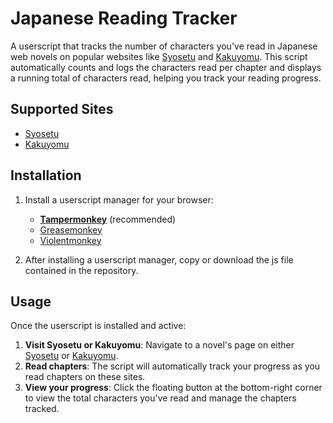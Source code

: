 # Japanese Reading Tracker

A userscript that tracks the number of characters you've read in Japanese web novels on popular websites like [Syosetu](https://syosetu.org) and [Kakuyomu](https://kakuyomu.jp). This script automatically counts and logs the characters read per chapter and displays a running total of characters read, helping you track your reading progress.

## Supported Sites
- [Syosetu](https://syosetu.org)
- [Kakuyomu](https://kakuyomu.jp)

## Installation
1. Install a userscript manager for your browser:
   - **[Tampermonkey](https://www.tampermonkey.net/)** (recommended)
   - [Greasemonkey](https://www.greasespot.net/)
   - [Violentmonkey](https://violentmonkey.github.io/)

2. After installing a userscript manager, copy or download the js file contained in the repository.

## Usage
Once the userscript is installed and active:
1. **Visit Syosetu or Kakuyomu**: Navigate to a novel's page on either [Syosetu](https://syosetu.org) or [Kakuyomu](https://kakuyomu.jp).
2. **Read chapters**: The script will automatically track your progress as you read chapters on these sites.
3. **View your progress**: Click the floating button at the bottom-right corner to view the total characters you've read and manage the chapters tracked.